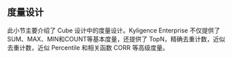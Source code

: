 ## 度量设计

此小节主要介绍了 Cube 设计中的度量设计。Kyligence Enterprise 不仅提供了SUM、MAX、MIN和COUNT等基本度量，还提供了 TopN，精确去重计数，近似去重计数，近似 Percentile 和相关函数 CORR 等高级度量。
